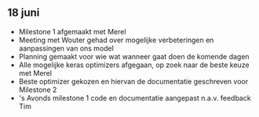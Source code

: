 ## 18 juni
* Milestone 1 afgemaakt met Merel
* Meeting met Wouter gehad over mogelijke verbeteringen en aanpassingen van ons model
* Planning gemaakt voor wie wat wanneer gaat doen de komende dagen
* Alle mogelijke keras optimizers afgegaan, op zoek naar de beste keuze met Merel
* Beste optimizer gekozen en hiervan de documentatie geschreven voor Milestone 2
* 's Avonds milestone 1 code en documentatie aangepast n.a.v. feedback Tim
